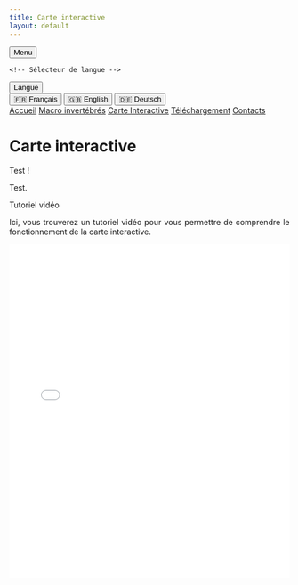 ```yaml
---
title: Carte interactive
layout: default
---
```


<link rel="stylesheet" href="{{ '/css/style.css' | relative_url }}">
<link rel="stylesheet" href="https://cdnjs.cloudflare.com/ajax/libs/font-awesome/6.0.0/css/all.min.css">

<div class="header">
<!-- Bouton pour ouvrir/fermer le menu -->
<button id="menu-toggle" class="menu-button">
    <i class="fa fa-bars"></i> Menu
</button>

    <!-- Sélecteur de langue -->
<div id="language-selector" class="language-dropdown">
    <button id="language-button" class="language-button"><i class="fa-solid fa-language"></i> Langue</button>
    <div class="language-options">
        <button class="lang-option" data-lang="fr">🇫🇷 Français</button>
        <button class="lang-option" data-lang="en">🇬🇧 English</button>
        <button class="lang-option" data-lang="de">🇩🇪 Deutsch</button>
    </div>
</div>
</div>

<script src="{{ '/script.js' | relative_url }}"></script>

<!-- Conteneur du menu rétractable -->
<div id="menu" class="tab-container">
    <a href="index" class="tab-button"><i class="fa-solid fa-house"></i> Accueil</a>
    <a href="macroinv" class="tab-button"><i class="fa-solid fa-bug"></i> Macro invertébrés</a>
    <a href="map" class="tab-button"><i class="fa-solid fa-map"></i> Carte Interactive</a>
    <a href="downloads" class="tab-button"><i class="fa-solid fa-floppy-disk"></i> Téléchargement</a>
    <a href="contacts" class="tab-button"><i class="fa-solid fa-address-book"></i> Contacts</a>
</div>

<script>
  document.addEventListener("DOMContentLoaded", function() {
    const menuButton = document.getElementById("menu-toggle");
    const menu = document.getElementById("menu");

    menuButton.addEventListener("click", function() {
        menu.classList.toggle("show");
        menuButton.classList.toggle("active");
    });
});
</script>

<h1 class="translatable" data-key="map2">Carte interactive</h1>

<section id="faq">
    <div class="faq-item">
        <div class="faq-question"><i class="fa-solid fa-chevron-right"></i><p class="translatable" data-key="test">Test !</p></div>
        <div class="faq-answer" style="text-align: justify;"><p class="translatable" data-key="test2">Test.</p>
        </div>
    </div>
    <div class="faq-item">
        <div class="faq-question"><i class="fa-solid fa-chevron-right"></i><p class="translatable" data-key="tuto">Tutoriel vidéo</p></div>
        <div class="faq-answer" style="text-align: justify;"><p class="translatable" data-key="tuto2">Ici, vous trouverez un tutoriel vidéo pour vous permettre de comprendre le fonctionnement de la carte interactive.</p>
        </div>
    </div>
</section>

<iframe src="index_map.html" width="100%" height="600" frameborder="0"></iframe>
